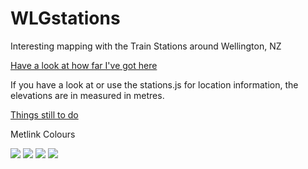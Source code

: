 # WLGstations
Interesting mapping with the Train Stations around Wellington, NZ

[Have a look at how far I've got here](http://rawgit.com/andybateman/WLGStations/master/index.html)

If you have a look at or use the stations.js for location information, the elevations are in measured in metres.

[Things still to do](TODO.md)

Metlink Colours

![](http://www.placehold.it/150/0b273b/ffffff/?text=0b273b)
![](http://www.placehold.it/150/183a4d/ffffff/?text=183a4d)
![](http://www.placehold.it/150/ffffff/222222/?text=ffffff)
![](http://www.placehold.it/150/d3de3d/222222/?text=d3de3d)
